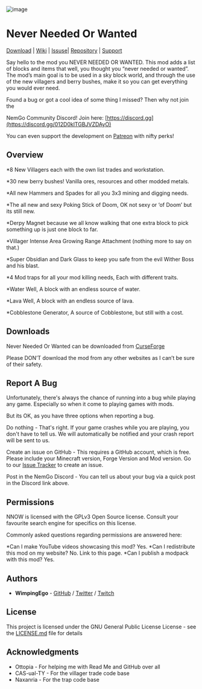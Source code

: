 ![image](https://i.imgur.com/Cm376pU.png)

# Never Needed Or Wanted

[Download](https://www.curseforge.com/minecraft/mc-mods/never-needed-or-wanted/files) | [Wiki](https://github.com/Wimpingego/nnow/wiki) | [Issuse](https://github.com/Wimpingego/nnow/issues)| [Repository](https://github.com/Wimpingego/nnow) | [Support](https://www.patreon.com/Ego_YT)

Say hello to the mod you NEVER NEEDED OR WANTED.
This mod adds a list of blocks and items that well, you thought you “never needed or wanted”. The mod’s main goal is to be used in a sky block world,
and through the use of the new villagers and berry bushes, make it so you can get everything you would ever need.

Found a bug or got a cool idea of some thing I missed? Then why not join the

NemGo Community Discord! Join here: [https://discord.gg](https://discord.gg/012D0klTGBJVZDAyO)

You can even support the development on [Patreon](https://www.patreon.com/Ego_YT) with nifty perks! 

## Overview

*8 New Villagers each with the own list trades and workstation.

*30 new berry bushes! Vanilla ores, resources and other modded metals.

*All new Hammers and Spades for all you 3x3 mining and digging needs.

*The all new and sexy Poking Stick of Doom, OK not sexy or ‘of Doom’ but its still new.

*Derpy Magnet because we all know walking that one extra block to pick something up is just one block to far.

*Villager Intense Area Growing Range Attachment (nothing more to say on that.)

*Super Obsidian and Dark Glass to keep you safe from the evil Wither Boss and his blast.

*4 Mod traps for all your mod killing needs, Each with different traits.

*Water Well, A block with an endless source of water.

*Lava Well, A block with an endless source of lava.

*Cobblestone Generator, A source of Cobblestone, but still with a cost.


## Downloads

Never Needed Or Wanted can be downloaded from [CurseForge](https://www.curseforge.com/minecraft/mc-mods/never-needed-or-wanted/files)

Please DON’T download the mod from any other websites as I can’t be sure of their safety.

## Report A Bug

Unfortunately, there's always the chance of running into a bug while playing any game. Especially so when it come to playing games with mods.

But its OK, as you have three options when reporting a bug. 

Do nothing - That's right. If your game crashes while you are playing, you don't have to tell us. We will automatically be notified and your crash report will be sent to us. 

Create an issue on GitHub - This requires a GitHub account, which is free. Please include your Minecraft version, Forge Version and Mod version. Go to our [Issue Tracker](https://github.com/Wimpingego/nnow/issues/new) to create an issue. 

Post in the NemGo Discord - You can tell us about your bug via a quick post in the Discord link above.

## Permissions

NNOW is licensed with the GPLv3 Open Source license. Consult your favourite search engine for specifics on this license. 

Commonly asked questions regarding permissions are answered here:

*Can I make YouTube videos showcasing this mod? Yes.
*Can I redistribute this mod on my website? No. Link to this page.
*Can I publish a modpack with this mod? Yes.

## Authors

* **WimpingEgo** - [GitHub](https://github.com/wimpingego) / [Twitter](https://twitter.com/Ego_YT) / [Twitch](https://twitch.tv/wimpingego)

## License

This project is licensed under the GNU General Public License License - see the [LICENSE.md](https://github.com/Wimpingego/nnow/blob/master/LICENSE) file for details

## Acknowledgments

* Ottopia - For helping me with Read Me and GitHub over all
* CAS-ual-TY - For the villager trade code base
* Naxanria  - For the trap code base
